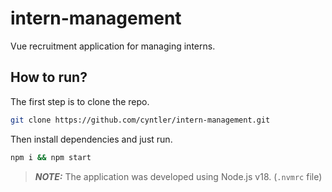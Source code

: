# intern-management

Vue recruitment application for managing interns.

## How to run?

The first step is to clone the repo.

```sh
git clone https://github.com/cyntler/intern-management.git
```

Then install dependencies and just run.

```sh
npm i && npm start
```

> **_NOTE:_** The application was developed using Node.js v18. (`.nvmrc` file)
